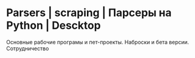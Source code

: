 # Parsers | scraping | Парсеры на Python | Descktop



Основные рабочие програмы и пет-проекты. Наброски и бета версии.
Сотрудничество 
